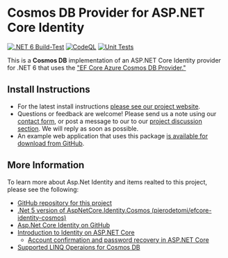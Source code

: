 # Cosmos DB Provider for ASP.NET Core Identity

[![.NET 6 Build-Test](https://github.com/CosmosSoftware/AspNetCore.Identity.CosmosDb/actions/workflows/dotnet.yml/badge.svg)](https://github.com/CosmosSoftware/AspNetCore.Identity.CosmosDb/actions/workflows/dotnet.yml) [![CodeQL](https://github.com/CosmosSoftware/AspNetCore.Identity.CosmosDb/actions/workflows/codeql-analysis.yml/badge.svg)](https://github.com/CosmosSoftware/AspNetCore.Identity.CosmosDb/actions/workflows/codeql-analysis.yml)
[![Unit Tests](https://github.com/CosmosSoftware/AspNetCore.Identity.CosmosDb/actions/workflows/unittests.yml/badge.svg)](https://github.com/CosmosSoftware/AspNetCore.Identity.CosmosDb/actions/workflows/unittests.yml)

This is a **Cosmos DB** implementation of an ASP.NET Core Identity provider for .NET 6 that uses the ["EF Core Azure Cosmos DB Provider."](https://docs.microsoft.com/en-us/ef/core/providers/cosmos/?tabs=dotnet-core-cli)

## Install Instructions

- For the latest install instructions [please see our project website](https://www.moonrise.net/Open_Source/CosmosDb_Provider).
- Questions or feedback are welcome! Please send us a note using our [contact form](https://www.moonrise.net/ContactUs), or post a message to our to our [project discussion section](https://github.com/CosmosSoftware/AspNetCore.Identity.CosmosDb/discussions). We will reply as soon as possible.
- An example web application that uses this package [is available for download from GitHub](https://github.com/CosmosSoftware/AspNetCore.Identity.CosmosDb).

## More Information

To learn more about Asp.Net Identity and items realted to this project, please see the following:

- [GitHub repository for this project](https://github.com/CosmosSoftware/AspNetCore.Identity.CosmosDb)
- [.Net 5 version of AspNetCore.Identity.Cosmos (pierodetomi/efcore-identity-cosmos)](https://github.com/pierodetomi/efcore-identity-cosmos)
- [Asp.Net Core Identity on GitHub](https://github.com/dotnet/AspNetCore/tree/main/src/Identity)
- [Introduction to Identity on ASP.NET Core](https://docs.microsoft.com/en-us/aspnet/core/security/authentication/identity?view=aspnetcore-6.0&tabs=visual-studio)
  - [Account confirmation and password recovery in ASP.NET Core](https://docs.microsoft.com/en-us/aspnet/core/security/authentication/accconfirm?view=aspnetcore-6.0&tabs=visual-studio)
- [Supported LINQ Operaions for Cosmos DB](https://docs.microsoft.com/en-us/azure/cosmos-db/sql/sql-query-linq-to-sql#SupportedLinqOperators)
